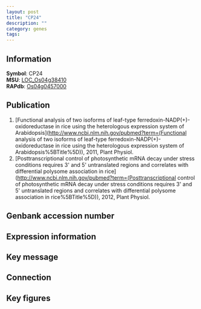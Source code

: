 ```yaml
---
layout: post
title: "CP24"
description: ""
category: genes
tags: 
---
```


## Information
__Symbol__: CP24  
__MSU__: [LOC_Os04g38410](http://rice.plantbiology.msu.edu/cgi-bin/ORF_infopage.cgi?orf=LOC_Os04g38410)  
__RAPdb__: [Os04g0457000](http://rapdb.dna.affrc.go.jp/viewer/gbrowse_details/irgsp1?name=Os04g0457000)  

## Publication
1. [Functional analysis of two isoforms of leaf-type ferredoxin-NADP(+)-oxidoreductase in rice using the heterologous expression system of Arabidopsis](http://www.ncbi.nlm.nih.gov/pubmed?term=(Functional analysis of two isoforms of leaf-type ferredoxin-NADP(+)-oxidoreductase in rice using the heterologous expression system of Arabidopsis%5BTitle%5D)), 2011, Plant Physiol.
2. [Posttranscriptional control of photosynthetic mRNA decay under stress conditions requires 3' and 5' untranslated regions and correlates with differential polysome association in rice](http://www.ncbi.nlm.nih.gov/pubmed?term=(Posttranscriptional control of photosynthetic mRNA decay under stress conditions requires 3' and 5' untranslated regions and correlates with differential polysome association in rice%5BTitle%5D)), 2012, Plant Physiol.

## Genbank accession number

## Expression information

## Key message

## Connection

## Key figures


